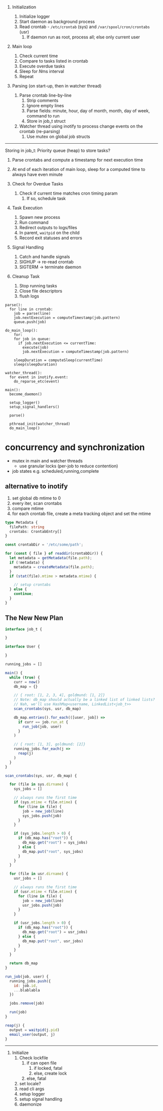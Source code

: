 1. Initialization
   1. Initialize logger
   2. Start daemon as background process
   3. Read crontab - `/etc/crontab` (sys) and `/var/spool/cron/crontabs` (usr)
      1. If daemon run as root, process all; else only current user
2. Main loop
   1. Check current time
   2. Compare to tasks listed in crontab
   3. Execute overdue tasks
   4. Sleep for *N*ms interval
   5. Repeat

3. Parsing (on start-up, then in watcher thread)
   1. Parse crontab line-by-line
      1. Strip comments
      2. Ignore empty lines
      3. Parse fields: minute, hour, day of month, month, day of week, command to run
      4. Store in job_t struct
   2. Watcher thread using inotify to process change events on the crontab (re-parsing)
      1. Use mutex on global job structs


---
Storing in job_t:
Priority queue (heap) to store tasks?
1. Parse crontabs and compute a timestamp for next execution time
2. At end of each iteration of main loop, sleep for a computed time to always have even minute


4. Check for Overdue Tasks
   1. Check if current time matches cron timing param
      1. If so, schedule task

5. Task Execution
   1. Spawn new process
   2. Run command
   3. Redirect outputs to logs/files
   4. In parent, `waitpid` on the child
   5. Record exit statuses and errors

6. Signal Handling
   1. Catch and handle signals
   2. SIGHUP -> re-read crontab
   3. SIGTERM -> terminate daemon

7. Cleanup Task
   1. Stop running tasks
   2. Close file descriptors
   3. flush logs

```
parse():
  for line in crontab:
    job = parse(line)
    job.nextExecution = computeTimestamp(job.pattern)
    queue.push(job)

do_main_loop():
    for:
    for job in queue:
      if job.nextExecution <= currentTime:
        execute(job)
        job.nextExecution = computeTimestamp(job.pattern)

    sleepDuration = computeSleep(currentTime)
    sleep(sleepDuration)

watcher_thread():
  for event in inotify.event:
    do_reparse_etc(event)

main():
  become_daemon()

  setup_logger()
  setup_signal_handlers()

  parse()

  pthread_init(watcher_thread)
  do_main_loop()
```

# concurrency and synchronization
- mutex in main and watcher threads
  - use granular locks (per-job to reduce contention)
- job states e.g. scheduled,running,complete

## alternative to inotify
1. set global db mtime to 0
2. every iter, scan crontabs
3. compare mtime
4. for each crontab file, create a meta tracking object and set the mtime

```ts
type Metadata {
  filePath: string
  crontabs: CrontabEntry[]
}

const crontabDir = '/etc/some/path';

for (const { file } of readdir(crontabDir)) {
  let metadata = getMetadata(file.path);
  if (!metadata) {
    metadata = createMetadata(file.path);
  }
  if (stat(file).mtime > metadata.mtime) {

    // setup crontabs
  } else {
    continue;
  }
}
```


## The New New Plan

```js
interface job_t {

}

interface User {

}

running_jobs = []

main() {
  while (true) {
    curr = now()
    db_map = {}

    // { root: [1, 2, 3, 4], goldmund: [1, 2]}
    // Note: db_map should actually be a linked list of linked lists?
    // Nah, we'll use HashMap<username, LinkedList<job_t>>
    scan_crontabs(sys, usr, db_map)

    db_map.entries().for_each(([user, job]) =>
      if curr == job.run_at {
        run_job(job, user)
      }
    )

    // { root: [1, 3], goldmund: [2]}
    running_jobs.for_each(j =>
      reap(j)
    )
  }
}

scan_crontabs(sys, usr, db_map) {

  for (file in sys.dirname) {
    sys_jobs = []

    // always runs the first time
    if (sys.mtime < file.mtime) {
      for (line in file) {
        job = new_job(line)
        sys_jobs.push(job)
      }
    }

    if (sys_jobs.length > 0) {
      if (db_map.has("root")) {
        db_map.get("root") = sys_jobs)
      } else {
        db_map.put("root", sys_jobs)
      }
    }
  }

  for (file in usr.dirname) {
    usr_jobs = []

    // always runs the first time
    if (usr.mtime < file.mtime) {
      for (line in file) {
        job = new_job(line)
        usr_jobs.push(job)
      }
    }

    if (usr_jobs.length > 0) {
      if (db_map.has("root")) {
        db_map.get("root") = usr_jobs)
      } else {
        db_map.put("root", usr_jobs)
      }
    }
  }

  return db_map
}

run_job(job, user) {
  running_jobs.push({
    id: job.id,
    ...blablabla
  })

  jobs.remove(job)

  run(job)
}

reap(j) {
  output = waitpid(j.pid)
  email_user(output, j)
}
```

---

1. Initialize
   1. Check lockfile
      1. if can open file
         1. if locked, fatal
         2. else, create lock
      2. else, fatal
   2. set locale?
   3. read cli args
   4. setup logger
   5. setup signal handling
   6. daemonize
